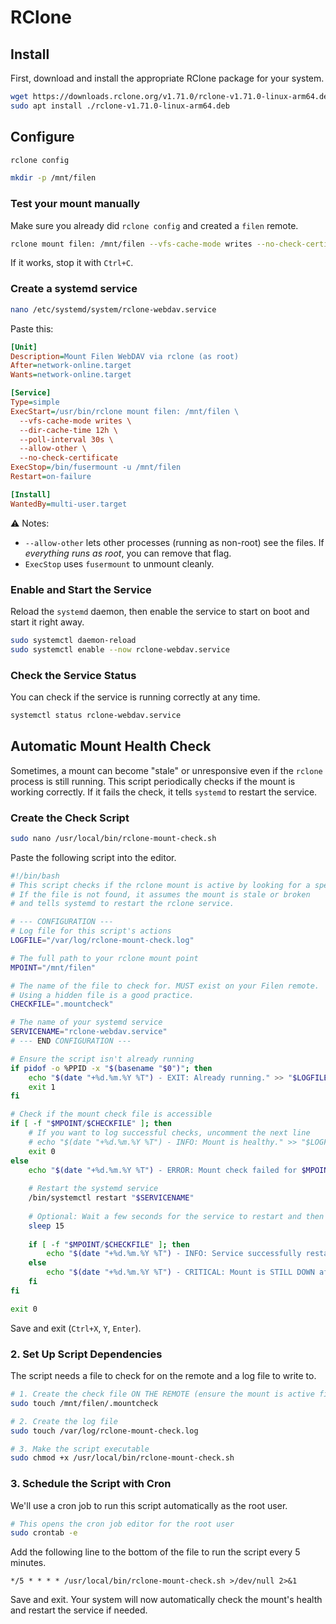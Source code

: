 # RClone

## Install

First, download and install the appropriate RClone package for your system.

```bash
wget https://downloads.rclone.org/v1.71.0/rclone-v1.71.0-linux-arm64.deb
sudo apt install ./rclone-v1.71.0-linux-arm64.deb
```

## Configure

```bash
rclone config

mkdir -p /mnt/filen
```

### **Test your mount manually**

Make sure you already did `rclone config` and created a `filen` remote.

```bash
rclone mount filen: /mnt/filen --vfs-cache-mode writes --no-check-certificate
```

If it works, stop it with `Ctrl+C`.

### **Create a systemd service**

```bash
nano /etc/systemd/system/rclone-webdav.service
```

Paste this:

```ini
[Unit]
Description=Mount Filen WebDAV via rclone (as root)
After=network-online.target
Wants=network-online.target

[Service]
Type=simple
ExecStart=/usr/bin/rclone mount filen: /mnt/filen \
  --vfs-cache-mode writes \
  --dir-cache-time 12h \
  --poll-interval 30s \
  --allow-other \
  --no-check-certificate
ExecStop=/bin/fusermount -u /mnt/filen
Restart=on-failure

[Install]
WantedBy=multi-user.target
```

⚠️ Notes:

* `--allow-other` lets other processes (running as non-root) see the files. If *everything runs as root*, you can remove that flag.
* `ExecStop` uses `fusermount` to unmount cleanly.

### Enable and Start the Service

Reload the `systemd` daemon, then enable the service to start on boot and start it right away.

```bash
sudo systemctl daemon-reload
sudo systemctl enable --now rclone-webdav.service
```

### Check the Service Status

You can check if the service is running correctly at any time.

```bash
systemctl status rclone-webdav.service
```

## Automatic Mount Health Check

Sometimes, a mount can become "stale" or unresponsive even if the `rclone` process is still running. This script periodically checks if the mount is working correctly. If it fails the check, it tells `systemd` to restart the service.

### Create the Check Script

```bash
sudo nano /usr/local/bin/rclone-mount-check.sh
```

Paste the following script into the editor.

```bash
#!/bin/bash
# This script checks if the rclone mount is active by looking for a specific file.
# If the file is not found, it assumes the mount is stale or broken
# and tells systemd to restart the rclone service.

# --- CONFIGURATION ---
# Log file for this script's actions
LOGFILE="/var/log/rclone-mount-check.log"

# The full path to your rclone mount point
MPOINT="/mnt/filen"

# The name of the file to check for. MUST exist on your Filen remote.
# Using a hidden file is a good practice.
CHECKFILE=".mountcheck"

# The name of your systemd service
SERVICENAME="rclone-webdav.service"
# --- END CONFIGURATION ---

# Ensure the script isn't already running
if pidof -o %PPID -x "$(basename "$0")"; then
    echo "$(date "+%d.%m.%Y %T") - EXIT: Already running." >> "$LOGFILE"
    exit 1
fi

# Check if the mount check file is accessible
if [ -f "$MPOINT/$CHECKFILE" ]; then
    # If you want to log successful checks, uncomment the next line
    # echo "$(date "+%d.%m.%Y %T") - INFO: Mount is healthy." >> "$LOGFILE"
    exit 0
else
    echo "$(date "+%d.%m.%Y %T") - ERROR: Mount check failed for $MPOINT. Restarting service." | tee -a "$LOGFILE"
    
    # Restart the systemd service
    /bin/systemctl restart "$SERVICENAME"
    
    # Optional: Wait a few seconds for the service to restart and then re-check
    sleep 15
    
    if [ -f "$MPOINT/$CHECKFILE" ]; then
        echo "$(date "+%d.%m.%Y %T") - INFO: Service successfully restarted and mount is back online." | tee -a "$LOGFILE"
    else
        echo "$(date "+%d.%m.%Y %T") - CRITICAL: Mount is STILL DOWN after service restart." | tee -a "$LOGFILE"
    fi
fi

exit 0
```

Save and exit (`Ctrl+X`, `Y`, `Enter`).

### 2\. Set Up Script Dependencies

The script needs a file to check for on the remote and a log file to write to.

```bash
# 1. Create the check file ON THE REMOTE (ensure the mount is active first!)
sudo touch /mnt/filen/.mountcheck

# 2. Create the log file
sudo touch /var/log/rclone-mount-check.log

# 3. Make the script executable
sudo chmod +x /usr/local/bin/rclone-mount-check.sh
```

### 3\. Schedule the Script with Cron

We'll use a cron job to run this script automatically as the root user.

```bash
# This opens the cron job editor for the root user
sudo crontab -e
```

Add the following line to the bottom of the file to run the script every 5 minutes.

```crontab
*/5 * * * * /usr/local/bin/rclone-mount-check.sh >/dev/null 2>&1
```

Save and exit. Your system will now automatically check the mount's health and restart the service if needed.
